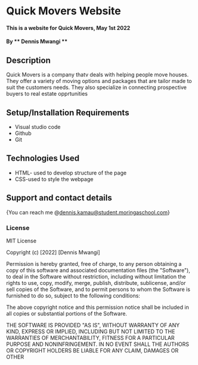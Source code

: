 # Quick Movers Website
#### This is a website for Quick Movers, May 1st 2022
#### By ** Dennis Mwangi **
## Description
Quick Movers is a company thatv deals with helping people move houses.
They offer a variety of moving options and packages that are tailor made to suit the customers needs.
They also specialize in connecting prospective buyers to real estate opprtunities
## Setup/Installation Requirements
* Visual studio code
* Github
* Git
## Technologies Used
* HTML- used to develop structure of the page
 * CSS-used to style the webpage
 
## Support and contact details
{You can reach me @dennis.kamau@student.moringaschool.com}
### License
MIT License

Copyright (c) [2022] [Dennis Mwangi]

Permission is hereby granted, free of charge, to any person obtaining a copy
of this software and associated documentation files (the "Software"), to deal
in the Software without restriction, including without limitation the rights
to use, copy, modify, merge, publish, distribute, sublicense, and/or sell
copies of the Software, and to permit persons to whom the Software is
furnished to do so, subject to the following conditions:

The above copyright notice and this permission notice shall be included in all
copies or substantial portions of the Software.

THE SOFTWARE IS PROVIDED "AS IS", WITHOUT WARRANTY OF ANY KIND, EXPRESS OR
IMPLIED, INCLUDING BUT NOT LIMITED TO THE WARRANTIES OF MERCHANTABILITY,
FITNESS FOR A PARTICULAR PURPOSE AND NONINFRINGEMENT. IN NO EVENT SHALL THE
AUTHORS OR COPYRIGHT HOLDERS BE LIABLE FOR ANY CLAIM, DAMAGES OR OTHER
